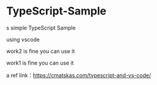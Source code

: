 # TypeScript-Sample
s simple TypeScript Sample

using vscode

work2 is fine you can use it

work1 is fine you can use it

a ref link：https://cmatskas.com/typescript-and-vs-code/

